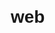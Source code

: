 # web
<!DOCTYPE html>
<html lang="es">
<head>
    <meta charset="UTF-8">
    <meta name="viewport" content="width=device-width, initial-scale=1.0">
    <title>E.E.T N°33 - Barranqueras, Chaco, Argentina</title>
    <style>
        body {
            font-family: Arial, sans-serif;
            margin: 20px;
        }

        header {
            text-align: center;
            background-color: #919191;
            color: white;
            padding: 10px;
        }

        section {
            margin-top: 20px;
        }
    </style>
</head>
<body>

    <header>
        <h1>E.E.T N°33 - Barranqueras, Chaco, Argentina</h1>
    </header>

    <section>
        <h2>Información General</h2>
        <p>La Escuela Secundaria de Educación Técnica N°33 se encuentra ubicada en Barranqueras, Chaco, Argentina.</p>
        <p>Ofrecemos una amplia variedad de programas educativos técnicos para preparar a los estudiantes para el mundo laboral.</p>
        <p>Ofrece dos Especializaciones como Tecnico Profesional; como Técnico en Informática Profesional y Personal y Técnico en Electrónica. </p>
    </section>

    <section>
        <h2>Contacto</h2>
        <p>Dirección: C.Obligado 4555, H3503KUI Barranqueras, Chaco</p>
        <p>Teléfono: 3624488602</p>
        <p>Email: silvacarlitos@yahoo.com.ar</p>
    </section>
    <section>
        <h2>Imagen de la Escuela</h2>
        <img src="https://www.bing.com/images/search?view=detailV2&ccid=nNJ7116B&id=5B2857C3F6B5881E53B4A299113D7553F0AFAE0B&thid=OIP.nNJ7116BxuQp2kLkPJyJTAAAAA&mediaurl=https%3a%2f%2fetpchaco.site%2fwp-content%2fuploads%2f2021%2f11%2feet-33-212x300.jpg&cdnurl=https%3a%2f%2fth.bing.com%2fth%2fid%2fR.9cd27bd75e81c6e429da42e43c9c894c%3frik%3dC66v8FN1PRGZog%26pid%3dImgRaw%26r%3d0&exph=300&expw=212&q=escudo+de+la+33+tecnica+chaco&simid=608039036172325256&FORM=IRPRST&ck=8E043FDD4C8E47944EA0D4E91302F647&selectedIndex=0&itb=0&idpp=overlayview&ajaxhist=0&ajaxserp=0" Alt="escudo 33">
    <section>

    <footer>
        <p>© 2024 E.E.T N°33 - Barranqueras, Chaco, Argentina</p>
    </footer>

</body>
</html>
